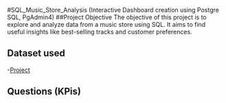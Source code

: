  #SQL_Music_Store_Analysis (Interactive Dashboard creation using  Postgre SQL, PgAdmin4)
##Project Objective
The objective of this project is to explore and analyze data from a music store using SQL. It aims to find useful insights like best-selling tracks and customer preferences.

## Dataset used
-<a href="https://github.com/Sakshi-sharma2003/SQL_Music_Store_Analysis/blob/main/Music_Store_project.sql">Project</a>

## Questions (KPis)
